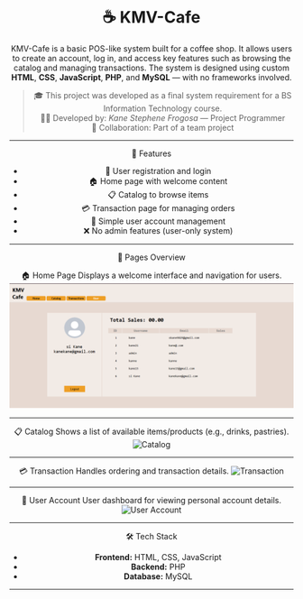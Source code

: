 
<div align="center"> 
 <h1>☕ KMV-Cafe</h1>  

KMV-Cafe is a basic POS-like system built for a coffee shop. It allows users to create an account, log in, and access key features such as browsing the catalog and managing transactions. The system is designed using custom **HTML**, **CSS**, **JavaScript**, **PHP**, and **MySQL** — with no frameworks involved.

> 🎓 This project was developed as a final system requirement for a BS Information Technology course.  
> 👨‍💻 Developed by: *Kane Stephene Frogosa* — Project Programmer  
> 🤝 Collaboration: Part of a team project  

---
 📌 Features

- 👤 User registration and login
- 🏠 Home page with welcome content
- 📋 Catalog to browse items
- 💳 Transaction page for managing orders
- 🔐 Simple user account management
- ❌ No admin features (user-only system)

---

📁 Pages Overview

  🏠 Home Page
Displays a welcome interface and navigation for users.
![Home Page](img/Screenshot%202025-06-08%20224630.png)

---

📋 Catalog
Shows a list of available items/products (e.g., drinks, pastries).
![Catalog](assets/screenshots/catalog.png)

---

 💳 Transaction
Handles ordering and transaction details.
![Transaction](assets/screenshots/transaction.png)

---

 👤 User Account
User dashboard for viewing personal account details.
![User Account](assets/screenshots/user.png)

---

 🛠️ Tech Stack

- **Frontend:** HTML, CSS, JavaScript
- **Backend:** PHP
- **Database:** MySQL

---
</div>
